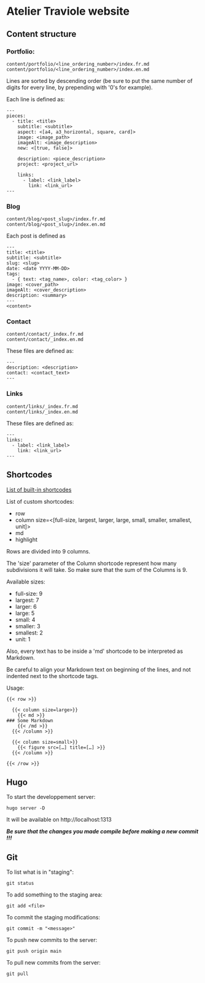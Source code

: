 # Atelier Traviole website

## Content structure

### Portfolio:
```
content/portfolio/<line_ordering_number>/index.fr.md
content/portfolio/<line_ordering_number>/index.en.md
```

Lines are sorted by descending order (be sure to put the same number of digits for every line, by prepending with '0's for example).

Each line is defined as:

```
---
pieces:
  - title: <title>
    subtitle: <subtitle>
    aspect: <[a4, a3_horizontal, square, card]>
    image: <image_path>
    imageAlt: <image_description>
    new: <[true, false]>

    description: <piece_description>
    project: <project_url>

    links:
      - label: <link_label>
        link: <link_url>
---
```

### Blog
```
content/blog/<post_slug>/index.fr.md
content/blog/<post_slug>/index.en.md
```

Each post is defined as

```
---
title: <title>
subtitle: <subtitle>
slug: <slug>
date: <date YYYY-MM-DD>
tags:
  - { text: <tag_name>, color: <tag_color> }
image: <cover_path>
imageAlt: <cover_description>
description: <summary>
---
<content>
```

### Contact
```
content/contact/_index.fr.md
content/contact/_index.en.md
```

These files are defined as:

```
---
description: <description>
contact: <contact_text>
---
```

### Links
```
content/links/_index.fr.md
content/links/_index.en.md
```

These files are defined as:

```
---
links:
  - label: <link_label>
    link: <link_url>
---
```

## Shortcodes

[List of built-in shortcodes](https://gohugo.io/content-management/shortcodes/#use-hugos-built-in-shortcodes)

List of custom shortcodes:
- row
- column size=<[full-size, largest, larger, large, small, smaller, smallest, unit]>
- md
- highlight

Rows are divided into 9 columns.

The 'size' parameter of the Column shortcode represent how many subdivisions it will take. So make sure that the sum of the Columns is 9.

Available sizes:
- full-size: 9
- largest: 7
- larger: 6
- large: 5
- small: 4
- smaller: 3
- smallest: 2
- unit: 1

Also, every text has to be inside a 'md' shortcode to be interpreted as Markdown.

Be careful to align your Markdown text on beginning of the lines, and not indented next to the shortcode tags.

Usage:
```
{{< row >}}

  {{< column size=large>}}
    {{< md >}}
### Some Markdown
    {{< /md >}}
  {{< /column >}}

  {{< column size=small>}}
    {{< figure src=[…] title=[…] >}}
  {{< /column >}}

{{< /row >}}
```

## Hugo

To start the developpement server:
```
hugo server -D
```
It will be available on http://localhost:1313

***Be sure that the changes you made compile before making a new commit !!!***

## Git

To list what is in "staging":
```
git status
```

To add something to the staging area:
```
git add <file>
```

To commit the staging modifications:
```
git commit -m "<message>"
```

To push new commits to the server:
```
git push origin main
```

To pull new commits from the server:
```
git pull
```
